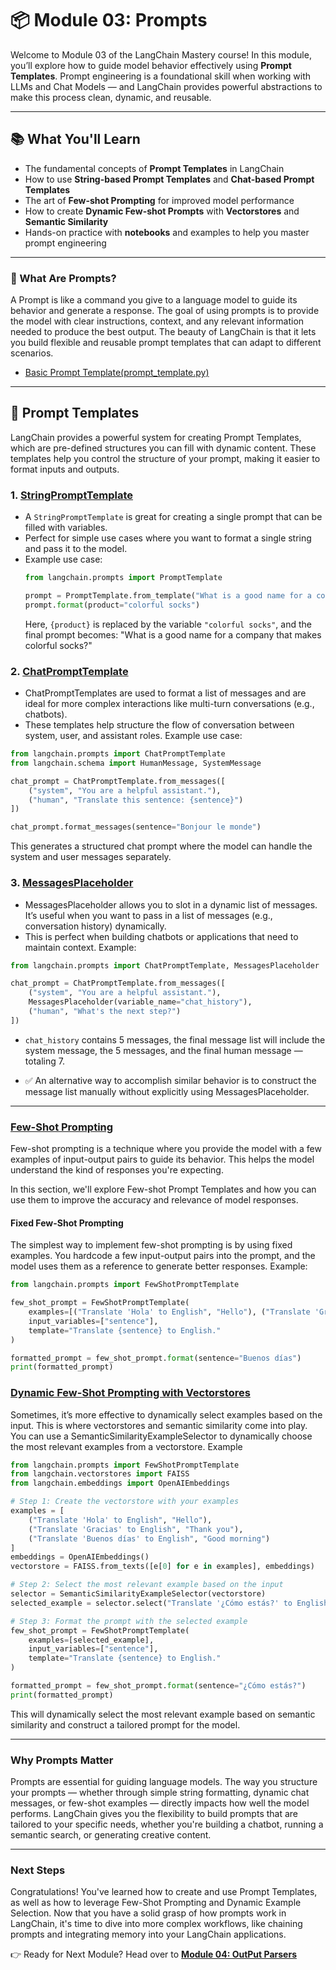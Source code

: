 # 📦 Module 03: Prompts

Welcome to Module 03 of the LangChain Mastery course! In this module, you’ll explore how to guide model behavior effectively using **Prompt Templates**. Prompt engineering is a foundational skill when working with LLMs and Chat Models — and LangChain provides powerful abstractions to make this process clean, dynamic, and reusable.

---

## 📚 What You'll Learn

- The fundamental concepts of **Prompt Templates** in LangChain
- How to use **String-based Prompt Templates** and **Chat-based Prompt Templates**
- The art of **Few-shot Prompting** for improved model performance
- How to create **Dynamic Few-shot Prompts** with **Vectorstores** and **Semantic Similarity**
- Hands-on practice with **notebooks** and examples to help you master prompt engineering


---

### 📝 What Are Prompts?
A Prompt is like a command you give to a language model to guide its behavior and generate a response. The goal of using prompts is to provide the model with clear instructions, context, and any relevant information needed to produce the best output. The beauty of LangChain is that it lets you build flexible and reusable prompt templates that can adapt to different scenarios.
- [Basic Prompt Template(prompt_template.py)](https://github.com/Adity-star/LangChainMastery/blob/main/Modules/03_prompts/prompt_template.py)
---

## 🧩 Prompt Templates
LangChain provides a powerful system for creating Prompt Templates, which are pre-defined structures you can fill with dynamic content. These templates help you control the structure of your prompt, making it easier to format inputs and outputs.

### 1. [StringPromptTemplate](https://github.com/Adity-star/LangChainMastery/blob/main/Modules/03_prompts/01_Prompt_Templates.ipynb)

- A `StringPromptTemplate` is great for creating a single prompt that can be filled with variables.
- Perfect for simple use cases where you want to format a single string and pass it to the model.
- Example use case:
  ```python
  from langchain.prompts import PromptTemplate

  prompt = PromptTemplate.from_template("What is a good name for a company that makes {product}?")
  prompt.format(product="colorful socks")
  ```
  Here, `{product}` is replaced by the variable `"colorful socks"`, and the final prompt becomes: "What is a good name for a company that makes colorful socks?"


### 2. [ChatPromptTemplate](https://github.com/Adity-star/LangChainMastery/blob/main/Modules/03_prompts/01_Prompt_Templates.ipynb)
- ChatPromptTemplates are used to format a list of messages and are ideal for more complex interactions like multi-turn conversations (e.g., chatbots).
- These templates help structure the flow of conversation between system, user, and assistant roles.
Example use case:
```python
from langchain.prompts import ChatPromptTemplate
from langchain.schema import HumanMessage, SystemMessage

chat_prompt = ChatPromptTemplate.from_messages([
    ("system", "You are a helpful assistant."),
    ("human", "Translate this sentence: {sentence}")
])

chat_prompt.format_messages(sentence="Bonjour le monde")
```
This generates a structured chat prompt where the model can handle the system and user messages separately.

### 3. [MessagesPlaceholder](https://github.com/Adity-star/LangChainMastery/blob/main/Modules/03_prompts/01_Prompt_Templates.ipynb)
- MessagesPlaceholder allows you to slot in a dynamic list of messages. It’s useful when you want to pass in a list of messages (e.g., conversation history) dynamically.
- This is perfect when building chatbots or applications that need to maintain context.
Example:
```python
from langchain.prompts import ChatPromptTemplate, MessagesPlaceholder

chat_prompt = ChatPromptTemplate.from_messages([
    ("system", "You are a helpful assistant."),
    MessagesPlaceholder(variable_name="chat_history"),
    ("human", "What's the next step?")
])
```
-  `chat_history` contains 5 messages, the final message list will include the system message, the 5 messages, and the final human message — totaling 7.

- ✅ An alternative way to accomplish similar behavior is to construct the message list manually without explicitly using MessagesPlaceholder.
---

###  [Few-Shot Prompting](https://github.com/Adity-star/LangChainMastery/blob/main/Modules/03_prompts/02_fewshot_prompt_template.ipynb)
Few-shot prompting is a technique where you provide the model with a few examples of input-output pairs to guide its behavior. This helps the model understand the kind of responses you're expecting.

In this section, we'll explore Few-shot Prompt Templates and how you can use them to improve the accuracy and relevance of model responses.

#### Fixed Few-Shot Prompting
The simplest way to implement few-shot prompting is by using fixed examples. You hardcode a few input-output pairs into the prompt, and the model uses them as a reference to generate better responses.
Example:
```python
from langchain.prompts import FewShotPromptTemplate

few_shot_prompt = FewShotPromptTemplate(
    examples=[("Translate 'Hola' to English", "Hello"), ("Translate 'Gracias' to English", "Thank you")],
    input_variables=["sentence"],
    template="Translate {sentence} to English."
)

formatted_prompt = few_shot_prompt.format(sentence="Buenos días")
print(formatted_prompt)
```
### [Dynamic Few-Shot Prompting with Vectorstores](https://github.com/Adity-star/LangChainMastery/blob/main/Modules/03_prompts/02_fewshot_prompt_template.ipynb)
Sometimes, it’s more effective to dynamically select examples based on the input. This is where vectorstores and semantic similarity come into play. You can use a SemanticSimilarityExampleSelector to dynamically choose the most relevant examples from a vectorstore.
Example
```python
from langchain.prompts import FewShotPromptTemplate
from langchain.vectorstores import FAISS
from langchain.embeddings import OpenAIEmbeddings

# Step 1: Create the vectorstore with your examples
examples = [
    ("Translate 'Hola' to English", "Hello"),
    ("Translate 'Gracias' to English", "Thank you"),
    ("Translate 'Buenos días' to English", "Good morning")
]
embeddings = OpenAIEmbeddings()
vectorstore = FAISS.from_texts([e[0] for e in examples], embeddings)

# Step 2: Select the most relevant example based on the input
selector = SemanticSimilarityExampleSelector(vectorstore)
selected_example = selector.select("Translate '¿Cómo estás?' to English")

# Step 3: Format the prompt with the selected example
few_shot_prompt = FewShotPromptTemplate(
    examples=[selected_example],
    input_variables=["sentence"],
    template="Translate {sentence} to English."
)

formatted_prompt = few_shot_prompt.format(sentence="¿Cómo estás?")
print(formatted_prompt)
```
This will dynamically select the most relevant example based on semantic similarity and construct a tailored prompt for the model.

---
###  Why Prompts Matter
Prompts are essential for guiding language models. The way you structure your prompts — whether through simple string formatting, dynamic chat messages, or few-shot examples — directly impacts how well the model performs. LangChain gives you the flexibility to build prompts that are tailored to your specific needs, whether you're building a chatbot, running a semantic search, or generating creative content.


---
### Next Steps
Congratulations! You've learned how to create and use Prompt Templates, as well as how to leverage Few-Shot Prompting and Dynamic Example Selection. Now that you have a solid grasp of how prompts work in LangChain, it's time to dive into more complex workflows, like chaining prompts and integrating memory into your LangChain applications.

👉 Ready for Next Module? Head over to [**Module 04: OutPut Parsers**](https://github.com/Adity-star/LangChainMastery/tree/main/Modules/04_Output%20Parsers)
